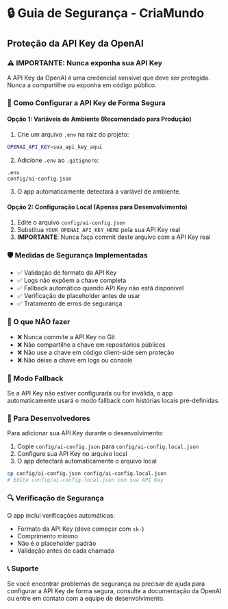 # 🔒 Guia de Segurança - CriaMundo

## Proteção da API Key da OpenAI

### ⚠️ IMPORTANTE: Nunca exponha sua API Key

A API Key da OpenAI é uma credencial sensível que deve ser protegida. Nunca a compartilhe ou exponha em código público.

### 🔧 Como Configurar a API Key de Forma Segura

#### Opção 1: Variáveis de Ambiente (Recomendado para Produção)

1. Crie um arquivo `.env` na raiz do projeto:
```bash
OPENAI_API_KEY=sua_api_key_aqui
```

2. Adicione `.env` ao `.gitignore`:
```gitignore
.env
config/ai-config.json
```

3. O app automaticamente detectará a variável de ambiente.

#### Opção 2: Configuração Local (Apenas para Desenvolvimento)

1. Edite o arquivo `config/ai-config.json`
2. Substitua `YOUR_OPENAI_API_KEY_HERE` pela sua API Key real
3. **IMPORTANTE**: Nunca faça commit deste arquivo com a API Key real

### 🛡️ Medidas de Segurança Implementadas

- ✅ Validação de formato da API Key
- ✅ Logs não expõem a chave completa
- ✅ Fallback automático quando API Key não está disponível
- ✅ Verificação de placeholder antes de usar
- ✅ Tratamento de erros de segurança

### 🚨 O que NÃO fazer

- ❌ Nunca commite a API Key no Git
- ❌ Não compartilhe a chave em repositórios públicos
- ❌ Não use a chave em código client-side sem proteção
- ❌ Não deixe a chave em logs ou console

### 🔄 Modo Fallback

Se a API Key não estiver configurada ou for inválida, o app automaticamente usará o modo fallback com histórias locais pré-definidas.

### 📝 Para Desenvolvedores

Para adicionar sua API Key durante o desenvolvimento:

1. Copie `config/ai-config.json` para `config/ai-config.local.json`
2. Configure sua API Key no arquivo local
3. O app detectará automaticamente o arquivo local

```bash
cp config/ai-config.json config/ai-config.local.json
# Edite config/ai-config.local.json com sua API Key
```

### 🔍 Verificação de Segurança

O app inclui verificações automáticas:
- Formato da API Key (deve começar com `sk-`)
- Comprimento mínimo
- Não é o placeholder padrão
- Validação antes de cada chamada

### 📞 Suporte

Se você encontrar problemas de segurança ou precisar de ajuda para configurar a API Key de forma segura, consulte a documentação da OpenAI ou entre em contato com a equipe de desenvolvimento. 